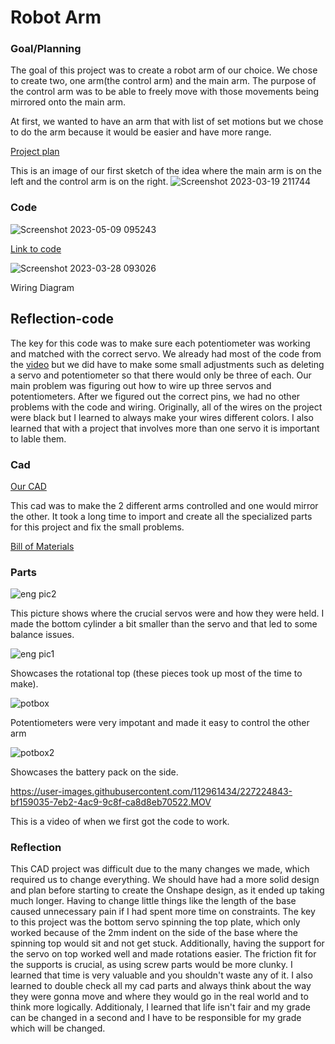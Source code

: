 # Robot Arm 

### Goal/Planning

The goal of this project was to create a robot arm of our choice. We chose to create two, one arm(the control arm) and the main arm.
The purpose of the control arm was to be able to freely move with those movements being mirrored onto the main arm.

At first, we wanted to have an arm that with list of set motions but we chose to do the arm because it would be easier and have more range.


[Project plan](https://docs.google.com/document/d/1N13CiAop0agVnEHup3wdvLUEAzarODgKqOfmiuRUrMs/edit)



This is an image of our first sketch of the idea where the main arm is on the left and the control arm is on the right.
![Screenshot 2023-03-19 211744](https://user-images.githubusercontent.com/71402974/226225006-5d60c13c-8965-4f6a-91ba-2bcdef4e319b.png)

### Code
![Screenshot 2023-05-09 095243](https://github.com/willhunt914/robot-arm/assets/71402974/a2f8742b-f18d-43ed-aa0a-726e9783a6e9)

[Link to code](https://create.arduino.cc/editor/whunt29a/50b7d233-3b2b-4112-8669-5eb6ca663ba6/preview?embed)

![Screenshot 2023-03-28 093026](https://user-images.githubusercontent.com/71402974/228252989-b7c0f43e-8aea-4967-a957-4554af46a143.png)

Wiring Diagram

## Reflection-code
The key for this code was to make sure each potentiometer was working and matched with the correct  servo. We already had most of the code from the [ video](https://www.youtube.com/watch?v=ADJGxOrEZAM) but we did have to make some small adjustments such as deleting a servo and potentiometer so that there would only be three of each. Our main problem was figuring out how to wire up three servos and potentiometers. After we figured out the correct pins, we had no other problems with the code and wiring. Originally, all of the wires on the project were black but I learned to always make your wires different colors. I also learned that with a project that involves more than one servo it is important to lable them.



### Cad
[Our CAD](https://cvilleschools.onshape.com/documents/bf90ec3826ba51ebac8b4e61/w/538839302e3f33f012450070/e/22efbb674ba50b1db36badc5?renderMode=0&uiState=6422e81ffdb5a62820d41e9a)

This cad was to make the 2 different arms controlled and one would mirror the other.
It took a long time to import and create all the specialized parts for this project and fix the small problems.

[Bill of Materials](https://docs.google.com/document/d/16xozJZqu8OQpGP3FExhQ4RstVhVjacbFbe7lotb8M0c/edit)
### Parts

![eng pic2](https://user-images.githubusercontent.com/112961434/227220598-65dfcce3-c781-40ae-aae1-faba7a894844.PNG)

This picture shows where the crucial servos were and how they were held.
I made the bottom cylinder a bit smaller than the servo and that led to some balance issues.

![eng pic1](https://user-images.githubusercontent.com/112961434/227220630-3b72993f-f43c-4720-bd10-081a5fd84e2f.PNG)

Showcases the rotational top
(these pieces took up most of the time to make).

![potbox](https://user-images.githubusercontent.com/71402974/227958262-530b202b-4562-46d9-b482-a1db8d583f7c.png)

Potentiometers were very impotant and made it easy to control the other arm

![potbox2](https://user-images.githubusercontent.com/71402974/227958276-ce8e863f-e08a-4715-b48b-66288aed2072.png)

Showcases the battery pack on the side.




https://user-images.githubusercontent.com/112961434/227224843-bf159035-7eb2-4ac9-9c8f-ca8d8eb70522.MOV

This is a video of when we first got the code to work.

### Reflection

This CAD project was difficult due to the many changes we made, which required us to change everything. We should have had a more solid design and plan before starting to create the Onshape design, as it ended up taking much longer. Having to change little things like the length of the base caused unnecessary pain if I had spent more time on constraints. The key to this project was the bottom servo spinning the top plate, which only worked because of the 2mm indent on the side of the base where the spinning top would sit and not get stuck. Additionally, having the support for the servo on top worked well and made rotations easier. The friction fit for the supports is crucial, as using screw parts would be more clunky. I learned that time is very valuable and you shouldn't waste any of it. I also learned to double check all my cad parts and always think about the way they were gonna move and where they would go in the real world and to think more logically. Additionaly, I learned that life isn't fair and my grade can be changed in a second and I have to be responsible for my grade which will be changed.

